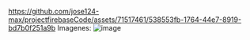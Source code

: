 


https://github.com/jose124-max/projectfirebaseCode/assets/71517461/538553fb-1764-44e7-8919-bd7b0f251a9b
Imagenes:
![image](https://github.com/jose124-max/projectfirebaseCode/assets/71517461/d88b3973-311a-46ae-b47d-882441b27a49)


